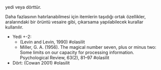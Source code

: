 yedi veya dörttür. 
 
 Daha fazlasının hatırlanabilmesi için itemlerin taşıdığı ortak özellikler, aralarındaki bir örüntü vesaire gibi, çıkarsama yapılabilecek kurallar kullanılır.
 
 - Yedi +-2:  
 	- (Levin and Levin, 1990)  #olasilit 
 	- Miller, G. A. (1956). The magical number seven, plus or minus two: Some limits on our capacity for processing information. Psychological Review, 63(2), 81–97 #olasilit 
 - Dört: (Cowan 2001) #olasilit 
 